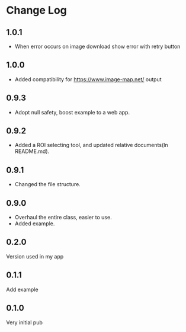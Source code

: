 # Change Log
## 1.0.1
+ When error occurs on image download show error with retry button
## 1.0.0
+ Added compatibility for https://www.image-map.net/ output
## 0.9.3
+ Adopt null safety, boost example to a web app.
## 0.9.2
+ Added a ROI selecting tool, and updated relative documents(In README.md).
## 0.9.1
+ Changed the file structure.
## 0.9.0
+ Overhaul the entire class, easier to use.
+ Added example.
## 0.2.0
Version used in my app
## 0.1.1
Add example
## 0.1.0
Very initial pub